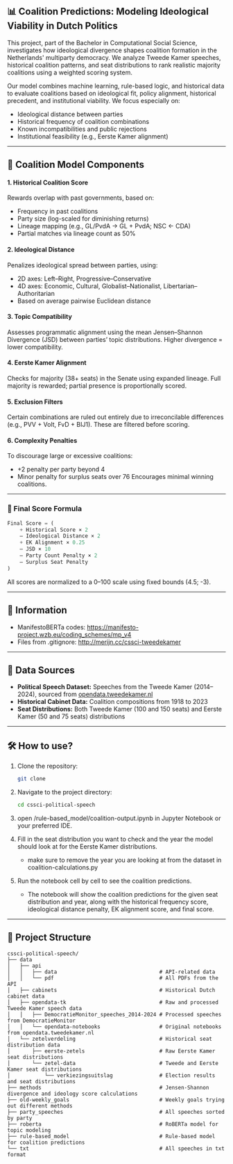 ## 📊 Coalition Predictions: Modeling Ideological Viability in Dutch Politics

This project, part of the Bachelor in Computational Social Science, investigates how ideological divergence shapes coalition formation in the Netherlands' multiparty democracy. We analyze Tweede Kamer speeches, historical coalition patterns, and seat distributions to rank realistic majority coalitions using a weighted scoring system.

Our model combines machine learning, rule-based logic, and historical data to evaluate coalitions based on ideological fit, policy alignment, historical precedent, and institutional viability. We focus especially on:

* Ideological distance between parties
* Historical frequency of coalition combinations
* Known incompatibilities and public rejections
* Institutional feasibility (e.g., Eerste Kamer alignment)


---

## 🧠 Coalition Model Components

#### 1. Historical Coalition Score

Rewards overlap with past governments, based on:

* Frequency in past coalitions
* Party size (log-scaled for diminishing returns)
* Lineage mapping (e.g., GL/PvdA → GL + PvdA; NSC ← CDA)
* Partial matches via lineage count as 50%

#### 2. Ideological Distance

Penalizes ideological spread between parties, using:

* 2D axes: Left–Right, Progressive–Conservative
* 4D axes: Economic, Cultural, Globalist–Nationalist, Libertarian–Authoritarian
* Based on average pairwise Euclidean distance

#### 3. Topic Compatibility

Assesses programmatic alignment using the mean Jensen–Shannon Divergence (JSD) between parties’ topic distributions. Higher divergence = lower compatibility.

#### 4. Eerste Kamer Alignment

Checks for majority (38+ seats) in the Senate using expanded lineage. Full majority is rewarded; partial presence is proportionally scored.

#### 5. Exclusion Filters

Certain combinations are ruled out entirely due to irreconcilable differences (e.g., PVV + Volt, FvD + BIJ1). These are filtered before scoring.

#### 6. Complexity Penalties

To discourage large or excessive coalitions:

* +2 penalty per party beyond 4
* Minor penalty for surplus seats over 76
  Encourages minimal winning coalitions.

---

### 🧪 Final Score Formula

```python
Final Score = (
    + Historical Score × 2
    – Ideological Distance × 2
    + EK Alignment × 0.25
    – JSD × 10
    – Party Count Penalty × 2
    – Surplus Seat Penalty
)
```

All scores are normalized to a 0–100 scale using fixed bounds (4.5; -3). 

---


## 🤝 Information

- ManifestoBERTa codes: https://manifesto-project.wzb.eu/coding_schemes/mp_v4
- Files from .gitignore: http://merijn.cc/cssci-tweedekamer

---

## 💾 Data Sources

* **Political Speech Dataset:** Speeches from the Tweede Kamer (2014–2024), sourced from [opendata.tweedekamer.nl](https://opendata.tweedekamer.nl/)
* **Historical Cabinet Data:** Coalition compositions from 1918 to 2023
* **Seat Distributions:** Both Tweede Kamer (100 and 150 seats) and Eerste Kamer (50 and 75 seats) distributions

---

## 🛠️ How to use?

1. Clone the repository:
   ```bash
   git clone
   ```

2. Navigate to the project directory:
   ```bash
   cd cssci-political-speech
   ```

3. open /rule-based_model/coalition-output.ipynb in Jupyter Notebook or your preferred IDE.

4. Fill in the seat distribution you want to check and the year the model should look at for the Eerste Kamer distributions.
    - make sure to remove the year you are looking at from the dataset in coalition-calculations.py

5. Run the notebook cell by cell to see the coalition predictions.
    - The notebook will show the coalition predictions for the given seat distribution and year, along with the historical frequency score, ideological distance penalty, EK alignment score, and final score.

---

## 📁 Project Structure

```
cssci-political-speech/
├── data
│   ├── api
│   │   ├── data                                 # API-related data
│   │   └── pdf                                  # All PDFs from the API
│   ├── cabinets                                 # Historical Dutch cabinet data
│   ├── opendata-tk                              # Raw and processed Tweede Kamer speech data
│   │   ├── DemocratieMonitor_speeches_2014-2024 # Processed speeches from DemocratieMonitor
│   │   └── opendata-notebooks                   # Original notebooks from opendata.tweedekamer.nl
│   └── zetelverdeling                           # Historical seat distribution data
│       ├── eerste-zetels                        # Raw Eerste Kamer seat distributions
│       └── zetel-data                           # Tweede and Eerste Kamer seat distributions
│           └── verkiezingsuitslag               # Election results and seat distributions
├── methods                                      # Jensen-Shannon divergence and ideology score calculations
├── old-weekly_goals                             # Weekly goals trying out different methods
├── party_speeches                               # All speeches sorted by party
├── roberta                                      # RoBERTa model for topic modeling
├── rule-based_model                             # Rule-based model for coalition predictions
└── txt                                          # All speeches in txt format
```
